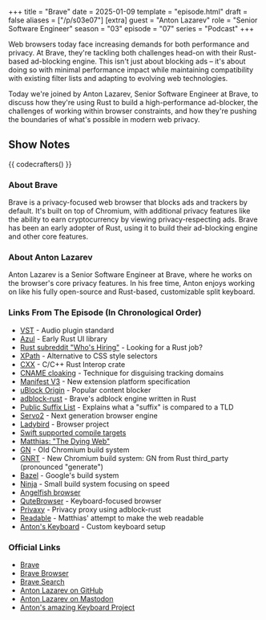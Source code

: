 +++
title = "Brave"
date = 2025-01-09
template = "episode.html"
draft = false
aliases = ["/p/s03e07"]
[extra]
guest = "Anton Lazarev"
role = "Senior Software Engineer"
season = "03"
episode = "07"
series = "Podcast"
+++

<div><script id="letscast-player-9d22a062" src="https://letscast.fm/podcasts/rust-in-production-82281512/episodes/brave-with-anton-lazarev/player.js?size=s"></script></div>

Web browsers today face increasing demands for both performance and privacy. At Brave, they're tackling both challenges head-on with their Rust-based ad-blocking engine. This isn't just about blocking ads – it's about doing so with minimal performance impact while maintaining compatibility with existing filter lists and adapting to evolving web technologies.

<!-- more -->

Today we're joined by Anton Lazarev, Senior Software Engineer at Brave, to discuss how they're using Rust to build a high-performance ad-blocker, the challenges of working within browser constraints, and how they're pushing the boundaries of what's possible in modern web privacy.

## Show Notes

{{ codecrafters() }}

### About Brave

Brave is a privacy-focused web browser that blocks ads and trackers by default. It's built on top of Chromium, with additional privacy features like the ability to earn cryptocurrency by viewing privacy-respecting ads. Brave has been an early adopter of Rust, using it to build their ad-blocking engine and other core features.

### About Anton Lazarev

Anton Lazarev is a Senior Software Engineer at Brave, where he works on the browser's core privacy features. 
In his free time, Anton enjoys working on like his fully open-source and Rust-based, customizable split keyboard.

### Links From The Episode (In Chronological Order)

- [VST](https://en.wikipedia.org/wiki/Virtual_Studio_Technology) - Audio plugin standard
- [Azul](https://azul.rs/) - Early Rust UI library
- [Rust subreddit "Who's Hiring"](https://www.reddit.com/r/rust/search?q=title%3A%22Who%27s+Hiring%22&restrict_sr=on&sort=new) - Looking for a Rust job?
- [XPath](https://developer.mozilla.org/en-US/docs/Web/XPath) - Alternative to CSS style selectors
- [CXX](https://cxx.rs/) - C/C++ Rust Interop crate
- [CNAME cloaking](https://brave.com/privacy-updates/6-cname-trickery/) - Technique for disguising tracking domains
- [Manifest V3](https://developer.chrome.com/docs/extensions/mv3/intro/) - New extension platform specification
- [uBlock Origin](https://github.com/gorhill/uBlock) - Popular content blocker
- [adblock-rust](https://github.com/brave/adblock-rust) - Brave's adblock engine written in Rust
- [Public Suffix List](https://publicsuffix.org/) - Explains what a "suffix" is compared to a TLD
- [Servo2](https://servo.org/) - Next generation browser engine
- [Ladybird](https://ladybird.org/) - Browser project
- [Swift supported compile targets](https://github.com/swiftlang/swift/blob/131e504c16f069305c56fd25b8d6373639a6f32a/utils/swift_build_support/swift_build_support/targets.py#L347-L427)
- [Matthias: "The Dying Web"](https://endler.dev/2024/the-dying-web/)
- [GN](https://chromium.googlesource.com/chromium/src/tools/gn/+/48062805e19b4697c5fbd926dc649c78b6aaa138/README.md) - Old Chromium build system
- [GNRT](https://source.chromium.org/chromium/chromium/src/+/main:tools/crates/gnrt/) - New Chromium build system: GN from Rust third_party (pronounced "generate")
- [Bazel](https://bazel.build/) - Google's build system
- [Ninja](https://ninja-build.org/) - Small build system focusing on speed
- [Angelfish browser](https://apps.kde.org/angelfish/)
- [QuteBrowser](https://qutebrowser.org/) - Keyboard-focused browser
- [Privaxy](https://github.com/barre/privaxy) - Privacy proxy using adblock-rust
- [Readable](https://github.com/readable-app/readable) - Matthias' attempt to make the web readable
- [Anton's Keyboard](https://kb2.antonok.com/) - Custom keyboard setup

### Official Links

- [Brave](https://brave.com)
- [Brave Browser](https://brave.com/download)
- [Brave Search](https://search.brave.com)
- [Anton Lazarev on GitHub](https://github.com/antonok-edm)
- [Anton Lazarev on Mastodon](https://mastodon.social/@antonok@fosstodon.org)
- [Anton's amazing Keyboard Project](https://kb2.antonok.com)